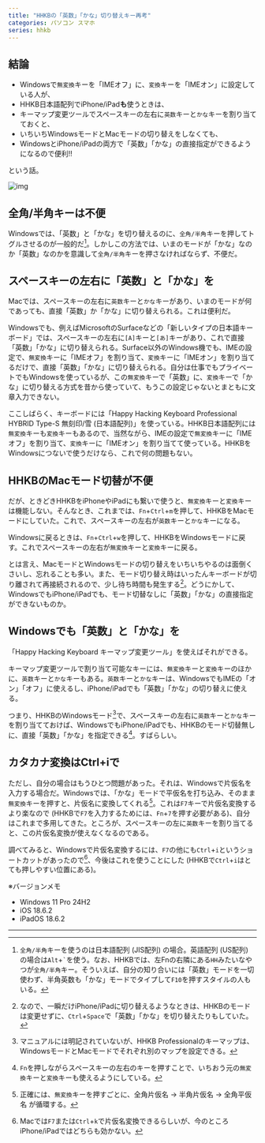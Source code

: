 ```yaml
---
title: "HHKBの「英数」「かな」切り替えキー再考"
categories: パソコン スマホ
series: hhkb
---
```


## 結論

- Windowsで`無変換`キーを「IMEオフ」に、`変換`キーを「IMEオン」に設定している人が、
- HHKB日本語配列でiPhone/iPad**も**使うときは、
- キーマップ変更ツールでスペースキーの左右に`英数`キーと`かな`キーを割り当てておくと、
- いちいちWindowsモードとMacモードの切り替えをしなくても、
- WindowsとiPhone/iPadの両方で「英数」「かな」の直接指定ができるようになるので便利!!

という話。

![img](img/20250907-001.png)

## 全角/半角キーは不便

Windowsでは、「英数」と「かな」を切り替えるのに、`全角/半角`キーを押してトグルさせるのが一般的だ[^1]。しかしこの方法では、いまのモードが「かな」なのか「英数」なのかを意識して`全角/半角`キーを押さなければならず、不便だ。

[^1]: `全角/半角`キーを使うのは日本語配列 (JIS配列) の場合。英語配列 (US配列) の場合は`Alt`+`` ` ``を使う。なお、HHKBでは、左Fnの右隣にある`HH`みたいなやつが`全角/半角`キー。そういえば、自分の知り合いには「英数」モードを一切使わず、半角英数も「かな」モードでタイプして`F10`を押すスタイルの人もいる。

## スペースキーの左右に「英数」と「かな」を

Macでは、スペースキーの左右に`英数`キーと`かな`キーがあり、いまのモードが何であっても、直接「英数」か「かな」に切り替えられる。これは便利だ。

Windowsでも、例えばMicrosoftのSurfaceなどの「新しいタイプの日本語キーボード」では、スペースキーの左右に`[A]`キーと`[あ]`キーがあり、これで直接「英数」「かな」に切り替えられる。Surface以外のWindows機でも、IMEの設定で、`無変換`キーに「IMEオフ」を割り当て、`変換`キーに「IMEオン」を割り当てるだけで、直接「英数」「かな」に切り替えられる。自分は仕事でもプライベートでもWindowsを使っているが、この`無変換`キーで「英数」に、`変換`キーで「かな」に切り替える方式を昔から使っていて、もうこの設定じゃないとまともに文章入力できない。

ここしばらく、キーボードには「Happy Hacking Keyboard Professional HYBRID Type-S 無刻印/雪 (日本語配列)」を使っている。HHKB日本語配列には`無変換`キーも`変換`キーもあるので、当然ながら、IMEの設定で`無変換`キーに「IMEオフ」を割り当て、`変換`キーに「IMEオン」を割り当てて使っている。HHKBをWindowsにつないで使うだけなら、これで何の問題もない。

## HHKBのMacモード切替が不便

だが、ときどきHHKBをiPhoneやiPadにも繋いで使うと、`無変換`キーと`変換`キーは機能しない。そんなとき、これまでは、`Fn`+`Ctrl`+`m`を押して、HHKBをMacモードにしていた。これで、スペースキーの左右が`英数`キーと`かな`キーになる。

Windowsに戻るときは、`Fn`+`Ctrl`+`w`を押して、HHKBをWindowsモードに戻す。これでスペースキーの左右が`無変換`キーと`変換`キーに戻る。

とは言え、MacモードとWindowsモードの切り替えをいちいちやるのは面倒くさいし、忘れることも多い。また、モード切り替え時はいったんキーボードが切り離されて再接続されるので、少し待ち時間も発生する[^2]。どうにかして、WindowsでもiPhone/iPadでも、モード切替なしに「英数」「かな」の直接指定ができないものか。

[^2]: なので、一瞬だけiPhone/iPadに切り替えるようなときは、HHKBのモードは変更せずに、`Ctrl`+`Space`で「英数」「かな」を切り替えたりもしていた。

## Windowsでも「英数」と「かな」を

「Happy Hacking Keyboard キーマップ変更ツール」を使えばそれができる。

キーマップ変更ツールで割り当て可能なキーには、`無変換`キーと`変換`キーのほかに、`英数`キーと`かな`キーもある。`英数`キーと`かな`キーは、WindowsでもIMEの「オン」「オフ」に使えるし、iPhone/iPadでも「英数」「かな」の切り替えに使える。

つまり、HHKBのWindowsモード[^3]で、スペースキーの左右に`英数`キーと`かな`キーを割り当てておけば、WindowsでもiPhone/iPadでも、HHKBのモード切替無しに、直接「英数」「かな」を指定できる[^4]。すばらしい。

[^3]: マニュアルには明記されていないが、HHKB Professionalのキーマップは、WindowsモードとMacモードでそれぞれ別のマップを設定できる。
[^4]: `Fn`を押しながらスペースキーの左右のキーを押すことで、いちおう元の`無変換`キーと`変換`キーも使えるようにしている。

## カタカナ変換はCtrl+iで

ただし、自分の場合はもうひとつ問題があった。それは、Windowsで片仮名を入力する場合だ。Windowsでは、「かな」モードで平仮名を打ち込み、そのまま`無変換`キーを押すと、片仮名に変換してくれる[^5]。これは`F7`キーで片仮名変換するより楽なので (HHKBで`F7`を入力するためには、`Fn`+`7`を押す必要がある)、自分はこれまで多用してきた。ところが、スペースキーの左に`英数`キーを割り当てると、この片仮名変換が使えなくなるのである。

[^5]: 正確には、`無変換`キーを押すごとに、全角片仮名 → 半角片仮名 → 全角平仮名 が循環する。

調べてみると、Windowsで片仮名変換するには、`F7`の他にも`Ctrl`+`i`というショートカットがあったので[^6]、今後はこれを使うことにした (HHKBで`Ctrl`+`i`はとても押しやすい位置にある)。

[^6]: Macでは`F7`または`Ctrl`+`k`で片仮名変換できるらしいが、今のところiPhone/iPadではどちらも効かない。

※バージョンメモ

- Windows 11 Pro 24H2
- iOS 18.6.2
- iPadOS 18.6.2

---
